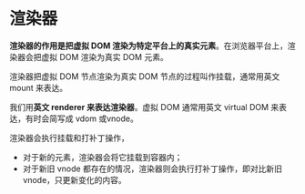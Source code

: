 # 渲染器

**渲染器的作用是把虚拟 DOM 渲染为特定平台上的真实元素**。在浏览器平台上，渲染器会把虚拟 DOM 渲染为真实 DOM 元素。


渲染器把虚拟 DOM 节点渲染为真实 DOM 节点的过程叫作挂载，通常用英文 mount 来表达。


我们用**英文 renderer 来表达渲染器**。虚拟 DOM 通常用英文 virtual DOM 来表达，有时会简写成 vdom 或vnode。


渲染器会执行挂载和打补丁操作，
* 对于新的元素，渲染器会将它挂载到容器内；
* 对于新旧 vnode 都存在的情况，渲染器则会执行打补丁操作，即对比新旧vnode，只更新变化的内容。
